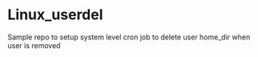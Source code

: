 # Linux_userdel
Sample repo to setup system level cron job to delete user home_dir when user is removed 
